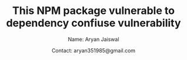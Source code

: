 <h1 align="center">This NPM package vulnerable to dependency confiuse vulnerability</h1>
<p align="center">Name: Aryan Jaiswal</p>
<p align="center">Contact: aryan351985@gmail.com</p>